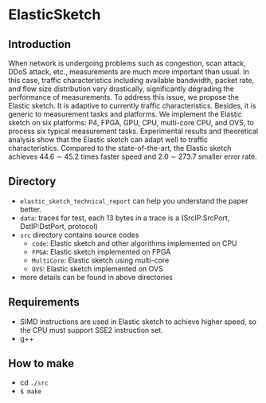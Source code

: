 # ElasticSketch

## Introduction
When network is undergoing problems such as congestion, scan attack, DDoS attack, etc., measurements are much more important than usual. In this case, traffic characteristics including available bandwidth, packet rate, and flow size distribution vary drastically, significantly degrading the performance of measurements. To address this issue, we propose the Elastic sketch. It is adaptive to currently traffic characteristics. Besides, it is generic to measurement tasks and platforms. We implement the Elastic sketch on six platforms: P4, FPGA, GPU, CPU, multi-core CPU, and OVS, to process six typical measurement tasks. Experimental results and theoretical analysis show that the Elastic sketch can adapt well to traffic characteristics. Compared to the state-of-the-art, the Elastic sketch achieves 44.6 ∼ 45.2 times faster speed and 2.0 ∼ 273.7 smaller error rate.

## Directory
- `elastic_sketch_technical_report` can help you understand the paper better.
- `data`: traces for test, each 13 bytes in a trace is a (SrcIP:SrcPort, DstIP:DstPort, protocol)
- `src` directory contains source codes
  - `code`: Elastic sketch and other algorithms implemented on CPU
  - `FPGA`: Elastic sketch implemented on FPGA
  - `MultiCore`: Elastic sketch using multi-core
  - `OVS`: Elastic sketch implemented on OVS
- more details can be found in above directories

## Requirements
- SIMD instructions are used in Elastic sketch to achieve higher speed, so the CPU must support SSE2 instruction set.
- g++

## How to make
- cd `./src`
- `$ make`

